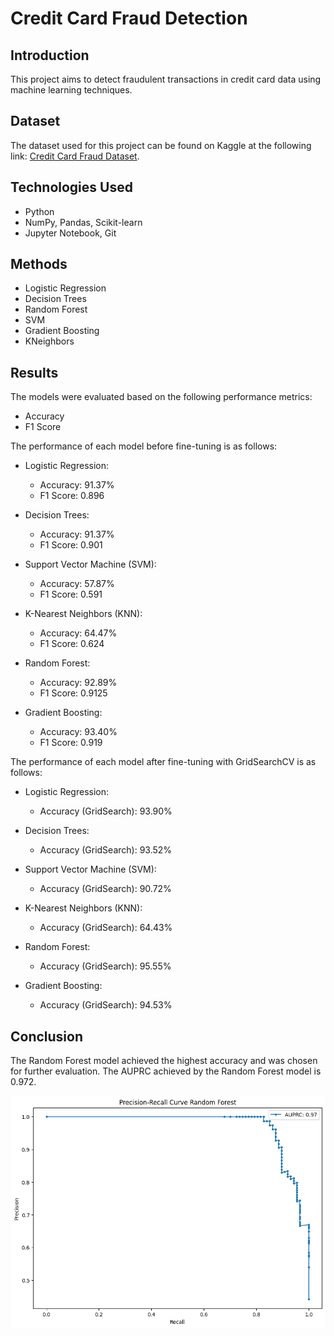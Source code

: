 # Credit Card Fraud Detection

## Introduction
This project aims to detect fraudulent transactions in credit card data using machine learning techniques.

## Dataset
The dataset used for this project can be found on Kaggle at the following link: [Credit Card Fraud Dataset](https://www.kaggle.com/datasets/mlg-ulb/creditcardfraud).

## Technologies Used
- Python
- NumPy, Pandas, Scikit-learn
- Jupyter Notebook, Git

## Methods
- Logistic Regression
- Decision Trees
- Random Forest
- SVM
- Gradient Boosting
- KNeighbors

## Results
The models were evaluated based on the following performance metrics:
- Accuracy
- F1 Score

The performance of each model before fine-tuning is as follows:

- Logistic Regression:
  - Accuracy: 91.37%
  - F1 Score: 0.896

- Decision Trees:
  - Accuracy: 91.37%
  - F1 Score: 0.901

- Support Vector Machine (SVM):
  - Accuracy: 57.87%
  - F1 Score: 0.591

- K-Nearest Neighbors (KNN):
  - Accuracy: 64.47%
  - F1 Score: 0.624

- Random Forest:
  - Accuracy: 92.89%
  - F1 Score: 0.9125

- Gradient Boosting:
  - Accuracy: 93.40%
  - F1 Score: 0.919

The performance of each model after fine-tuning with GridSearchCV is as follows:

- Logistic Regression:
  - Accuracy (GridSearch): 93.90%

- Decision Trees:
  - Accuracy (GridSearch): 93.52%

- Support Vector Machine (SVM):
  - Accuracy (GridSearch): 90.72%

- K-Nearest Neighbors (KNN):
  - Accuracy (GridSearch): 64.43%

- Random Forest:
  - Accuracy (GridSearch): 95.55%

- Gradient Boosting:
  - Accuracy (GridSearch): 94.53%

## Conclusion
The Random Forest model achieved the highest accuracy and was chosen for further evaluation. The AUPRC achieved by the Random Forest model is 0.972.

![Precision-Recall Curve](precision_recall_curve.png)


